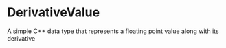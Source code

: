 # DerivativeValue
A simple C++ data type that represents a floating point value along with its derivative
